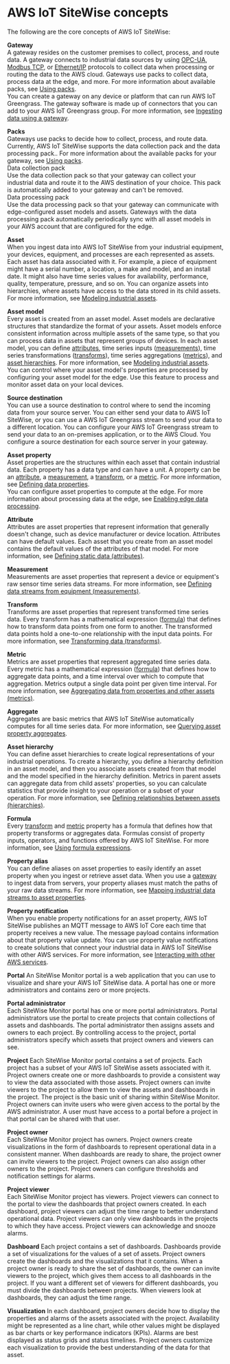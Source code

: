 # AWS IoT SiteWise concepts<a name="concept-overview"></a>

The following are the core concepts of AWS IoT SiteWise:

**Gateway**  
 A gateway resides on the customer premises to collect, process, and route data\. A gateway connects to industrial data sources by using [OPC\-UA](https://en.wikipedia.org/wiki/OPC_Unified_Architecture), [Modbus TCP](https://en.wikipedia.org/wiki/Modbus), or [Ethernet/IP](https://en.wikipedia.org/wiki/EtherNet/IP) protocols to collect data when processing or routing the data to the AWS cloud\. Gateways use packs to collect data, process data at the edge, and more\. For more information about available packs, see [Using packs](data-packs.md)\.   
You can create a gateway on any device or platform that can run AWS IoT Greengrass\. The gateway software is made up of connectors that you can add to your AWS IoT Greengrass group\. For more information, see [Ingesting data using a gateway](gateways.md)\.

**Packs**  
Gateways use packs to decide how to collect, process, and route data\. Currently, AWS IoT SiteWise supports the data collection pack and the data processing pack\.\. For more information about the available packs for your gateway, see [Using packs](data-packs.md)\.    
Data collection pack  
Use the data collection pack so that your gateway can collect your industrial data and route it to the AWS destination of your choice\. This pack is automatically added to your gateway and can't be removed\.  
Data processing pack  
Use the data processing pack so that your gateway can communicate with edge\-configured asset models and assets\. Gateways with the data processing pack automatically periodically sync with all asset models in your AWS account that are configured for the edge\.

**Asset**  
When you ingest data into AWS IoT SiteWise from your industrial equipment, your devices, equipment, and processes are each represented as assets\. Each asset has data associated with it\. For example, a piece of equipment might have a serial number, a location, a make and model, and an install date\. It might also have time series values for availability, performance, quality, temperature, pressure, and so on\. You can organize assets into hierarchies, where assets have access to the data stored in its child assets\. For more information, see [Modeling industrial assets](industrial-asset-models.md)\.

**Asset model**  
Every asset is created from an asset model\. Asset models are declarative structures that standardize the format of your assets\. Asset models enforce consistent information across multiple assets of the same type, so that you can process data in assets that represent groups of devices\. In each asset model, you can define [attributes](#concept-attribute), time series inputs \([measurements](#concept-measurement)\), time series transformations \([transforms](#concept-transform)\), time series aggregations \([metrics](#concept-metric)\), and [asset hierarchies](#concept-hierarchy)\. For more information, see [Modeling industrial assets](industrial-asset-models.md)\.  
You can control where your asset model's properties are processed by configuring your asset model for the edge\. Use this feature to process and monitor asset data on your local devices\.

**Source destination**  
You can use a source destination to control where to send the incoming data from your source server\. You can either send your data to AWS IoT SiteWise, or you can use a AWS IoT Greengrass stream to send your data to a different location\. You can configure your AWS IoT Greengrass stream to send your data to an on\-premises application, or to the AWS Cloud\. You configure a source destination for each source server in your gateway\.

**Asset property**  
Asset properties are the structures within each asset that contain industrial data\. Each property has a data type and can have a unit\. A property can be an [attribute](#concept-attribute), a [measurement](#concept-measurement), a [transform](#concept-transform), or a [metric](#concept-metric)\. For more information, see [Defining data properties](asset-properties.md)\.  
You can configure asset properties to compute at the edge\. For more information about processing data at the edge, see [Enabling edge data processing](edge-processing.md)\.

**Attribute**  
Attributes are asset properties that represent information that generally doesn't change, such as device manufacturer or device location\. Attributes can have default values\. Each asset that you create from an asset model contains the default values of the attributes of that model\. For more information, see [Defining static data \(attributes\)](attributes.md)\.

**Measurement**  
Measurements are asset properties that represent a device or equipment's raw sensor time series data streams\. For more information, see [Defining data streams from equipment \(measurements\)](measurements.md)\.

**Transform**  
Transforms are asset properties that represent transformed time series data\. Every transform has a mathematical expression \([formula](#concept-formula)\) that defines how to transform data points from one form to another\. The transformed data points hold a one\-to\-one relationship with the input data points\. For more information, see [Transforming data \(transforms\)](transforms.md)\.

**Metric**  
Metrics are asset properties that represent aggregated time series data\. Every metric has a mathematical expression \([formula](#concept-formula)\) that defines how to aggregate data points, and a time interval over which to compute that aggregation\. Metrics output a single data point per given time interval\. For more information, see [Aggregating data from properties and other assets \(metrics\)](metrics.md)\.

**Aggregate**  
Aggregates are basic metrics that AWS IoT SiteWise automatically computes for all time series data\. For more information, see [Querying asset property aggregates](query-industrial-data.md#aggregates)\.

**Asset hierarchy**  
You can define asset hierarchies to create logical representations of your industrial operations\. To create a hierarchy, you define a hierarchy definition in an asset model, and then you associate assets created from that model and the model specified in the hierarchy definition\. Metrics in parent assets can aggregate data from child assets' properties, so you can calculate statistics that provide insight to your operation or a subset of your operation\. For more information, see [Defining relationships between assets \(hierarchies\)](asset-hierarchies.md)\.

**Formula**  
Every [transform](#concept-transform) and [metric](#concept-metric) property has a formula that defines how that property transforms or aggregates data\. Formulas consist of property inputs, operators, and functions offered by AWS IoT SiteWise\. For more information, see [Using formula expressions](formula-expressions.md)\.

**Property alias**  
You can define aliases on asset properties to easily identify an asset property when you ingest or retrieve asset data\. When you use a [gateway](#concept-gateway) to ingest data from servers, your property aliases must match the paths of your raw data streams\. For more information, see [Mapping industrial data streams to asset properties](connect-data-streams.md)\.

**Property notification**  
When you enable property notifications for an asset property, AWS IoT SiteWise publishes an MQTT message to AWS IoT Core each time that property receives a new value\. The message payload contains information about that property value update\. You can use property value notifications to create solutions that connect your industrial data in AWS IoT SiteWise with other AWS services\. For more information, see [Interacting with other AWS services](interact-with-other-services.md)\.

**Portal**  <a name="monitor-concept-portal"></a>
An SiteWise Monitor portal is a web application that you can use to visualize and share your AWS IoT SiteWise data\. A portal has one or more administrators and contains zero or more projects\.

**Portal administrator**  
Each SiteWise Monitor portal has one or more portal administrators\. Portal administrators use the portal to create projects that contain collections of assets and dashboards\. The portal administrator then assigns assets and owners to each project\. By controlling access to the project, portal administrators specify which assets that project owners and viewers can see\.

**Project**  <a name="monitor-concept-project"></a>
Each SiteWise Monitor portal contains a set of projects\. Each project has a subset of your AWS IoT SiteWise assets associated with it\. Project owners create one or more dashboards to provide a consistent way to view the data associated with those assets\. Project owners can invite viewers to the project to allow them to view the assets and dashboards in the project\. The project is the basic unit of sharing within SiteWise Monitor\. Project owners can invite users who were given access to the portal by the AWS administrator\. A user must have access to a portal before a project in that portal can be shared with that user\.

**Project owner**  
Each SiteWise Monitor project has owners\. Project owners create visualizations in the form of dashboards to represent operational data in a consistent manner\. When dashboards are ready to share, the project owner can invite viewers to the project\. Project owners can also assign other owners to the project\. Project owners can configure thresholds and notification settings for alarms\.

**Project viewer**  
Each SiteWise Monitor project has viewers\. Project viewers can connect to the portal to view the dashboards that project owners created\. In each dashboard, project viewers can adjust the time range to better understand operational data\. Project viewers can only view dashboards in the projects to which they have access\. Project viewers can acknowledge and snooze alarms\.

**Dashboard**  <a name="monitor-concept-dashboard"></a>
Each project contains a set of dashboards\. Dashboards provide a set of visualizations for the values of a set of assets\. Project owners create the dashboards and the visualizations that it contains\. When a project owner is ready to share the set of dashboards, the owner can invite viewers to the project, which gives them access to all dashboards in the project\. If you want a different set of viewers for different dashboards, you must divide the dashboards between projects\. When viewers look at dashboards, they can adjust the time range\.

**Visualization**  <a name="monitor-concept-visualization"></a>
In each dashboard, project owners decide how to display the properties and alarms of the assets associated with the project\. Availability might be represented as a line chart, while other values might be displayed as bar charts or key performance indicators \(KPIs\)\. Alarms are best displayed as status grids and status timelines\. Project owners customize each visualization to provide the best understanding of the data for that asset\.